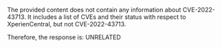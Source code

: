 The provided content does not contain any information about CVE-2022-43713. It includes a list of CVEs and their status with respect to XperienCentral, but not CVE-2022-43713.

Therefore, the response is: UNRELATED